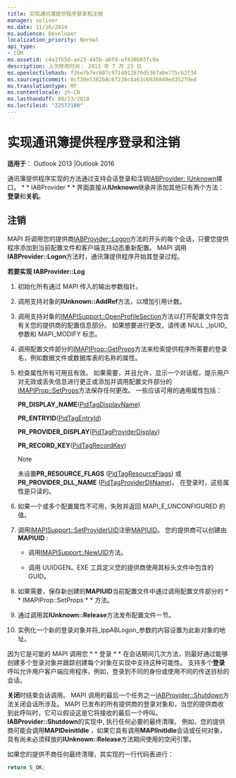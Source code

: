 ```yaml
---
title: 实现通讯簿提供程序登录和注销
manager: soliver
ms.date: 11/16/2014
ms.audience: Developer
localization_priority: Normal
api_type:
- COM
ms.assetid: c4a1fb5d-ae23-445b-a6f0-ef430b03fc9a
description: 上次修改时间： 2011 年 7 月 23 日
ms.openlocfilehash: f26e7b7ec607c9714012870d5367a0e775c62f34
ms.sourcegitcommit: 0cf39e5382b8c6f236c8a63c6036849ed3527ded
ms.translationtype: MT
ms.contentlocale: zh-CN
ms.lasthandoff: 08/23/2018
ms.locfileid: "22572100"
---
```

# <a name="implementing-address-book-provider-logon-and-logoff"></a>实现通讯簿提供程序登录和注销

**适用于**： Outlook 2013 |Outlook 2016 
  
通讯簿提供程序实现的方法通过支持会话登录和注销[IABProvider: IUnknown](iabprovideriunknown.md)接口。 * * IABProvider * * 界面直接从**IUnknown**继承并添加其他只有两个方法：**登录**和**关机**。 
  
## <a name="logoff"></a>注销

MAPI 将调用您的提供商[IABProvider::Logon](iabprovider-logon.md)方法的开头的每个会话，只要您提供程序添加到当前配置文件和客户端支持动态重新配置。 MAPI 调用**IABProvider::Logon**方法时，通讯簿提供程序开始其登录过程。 
  
**若要实现 IABProvider::Log**
  
1. 初始化所有通过 MAPI 传入的输出参数指针。 
    
2. 调用支持对象的**IUnknown::AddRef**方法，以增加引用计数。 
    
3. 调用支持对象的[IMAPISupport::OpenProfileSection](imapisupport-openprofilesection.md)方法以打开配置文件包含有关您的提供商的配置信息部分。 如果想要进行更改，请传递 NULL _lpUID_参数和 MAPI_MODIFY 标志。 
    
4. 调用配置文件部分的[IMAPIProp::GetProps](imapiprop-getprops.md)方法来检索提供程序所需要的登录名，例如数据文件或数据库表的名称的属性。 
    
5. 检查属性所有可用且有效。 如果需要，并且允许，显示一个对话框，提示用户对无效或丢失信息进行更正或添加并调用配置文件部分的[IMAPIProp::SetProps](imapiprop-setprops.md)方法保存任何更改。 一些应该可用的通用属性包括： 
    
   **PR_DISPLAY_NAME**([PidTagDisplayName](pidtagdisplayname-canonical-property.md))
    
   **PR_ENTRYID**([PidTagEntryId](pidtagentryid-canonical-property.md))
    
   **PR_PROVIDER_DISPLAY**([PidTagProviderDisplay](pidtagproviderdisplay-canonical-property.md))
    
   **PR_RECORD_KEY**([PidTagRecordKey](pidtagrecordkey-canonical-property.md))
    
   > [!NOTE]
   > 未设置**PR_RESOURCE_FLAGS** ([PidTagResourceFlags](pidtagresourceflags-canonical-property.md)) 或**PR_PROVIDER_DLL_NAME** ([PidTagProviderDllName](pidtagproviderdllname-canonical-property.md))。 在登录时，这些属性是只读的。 
  
6. 如果一个或多个配置属性不可用，失败并返回 MAPI_E_UNCONFIGURED 的值。
    
7. 调用[IMAPISupport::SetProviderUID](imapisupport-setprovideruid.md)注册[MAPIUID](mapiuid.md)。 您的提供商可以创建由**MAPIUID** : 
    
   - 调用[IMAPISupport::NewUID](imapisupport-newuid.md)方法。 
    
   - 调用 UUIDGEN。EXE 工具定义您的提供商使用其标头文件中包含的 GUID。
    
8. 如果需要，保存新创建的**MAPIUID**当前配置文件中通过调用配置文件部分的 * * IMAPIProp::SetProps * * 方法。 
    
9. 通过调用其**IUnknown::Release**方法发布配置文件一节。 
    
10. 实例化一个新的登录对象并将_lppABLogon_参数的内容设置为此新对象的地址。 
    
因为它是可能的 MAPI 调用您 * * 登录 * * 在会话期间几次方法，则最好通过能够创建多个登录对象并跟踪创建每个对象在实现中支持这种可能性。 支持多个**登录**呼叫允许用户客户端应用程序，例如，登录到不同的身份或使用不同的传送目标的会话。 
  
**关闭**时结束会话调用。 MAPI 调用的最后一个任务之一[IABProvider::Shutdown](iabprovider-shutdown.md)方法关闭会话所涉及。 MAPI 已发布的所有提供商的登录对象和，当您的提供商收到此呼叫时，它可以假设这是它将接收的最后一个呼叫。 **IABProvider::Shutdown**的实现中, 执行任何必要的最终清理。 例如，您的提供商可能会调用**MAPIDeinitIdle** ，如果它具有调用**MAPIInitIdle**会话或任何对象，具有尚未必须释放的**IUnknown::Release**方法期间使用的空闲引擎。 
  
如果您的提供不商任何最终清理，其实现的一行代码表进行： 
  
```cpp
return S_OK;

```


